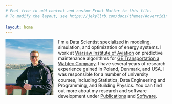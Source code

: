 ```yaml
---
# Feel free to add content and custom Front Matter to this file.
# To modify the layout, see https://jekyllrb.com/docs/themes/#overriding-theme-defaults

layout: home
---
```


<img style="float: left; margin-right: 15px; width: 150px" src="/gfx/ggbridge_photo.jpg">

I'm a Data Scientist specialized in modeling, simulation, and optimization of energy systems. I work at [Warsaw Institute of Aviation](https://ilot.edu.pl/en) on predictive maintenance algorithms for [GE Transportation a Wabtec Company](https://www.getransportation.com/home). 
I have several years of research experience gained in Poland, Denmark, and USA. I was responsible for a number of university courses, including Statistics, Data Engineering and Programming, and Building Physics. You can find out more about my research and software development under [Publications](/publications) and [Software](/software). 